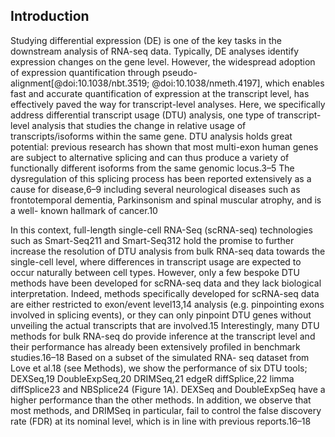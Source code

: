 ## Introduction

Studying differential expression (DE) is one of the key tasks in the downstream analysis of RNA-seq data. Typically, DE analyses identify expression changes on the gene level. However, the widespread adoption of expression quantification through pseudo-alignment[@doi:10.1038/nbt.3519; @doi:10.1038/nmeth.4197], which enables fast and accurate quantification of expression at the transcript level, has effectively paved the way for transcript-level analyses. Here, we specifically address differential transcript usage (DTU) analysis, one type of transcript-level analysis that studies the change in relative usage of transcripts/isoforms within the same gene. DTU analysis holds great potential: previous research has shown that most multi-exon human genes are subject to alternative splicing and can thus produce a variety of functionally different isoforms from the same genomic locus.3–5 The dysregulation of this splicing process has been reported extensively as a cause for disease,6–9 including several neurological diseases such as frontotemporal dementia, Parkinsonism and spinal muscular atrophy, and is a well- known hallmark of cancer.10

In this context, full-length single-cell RNA-Seq (scRNA-seq) technologies such as Smart-Seq211 and Smart-Seq312 hold the promise to further increase the resolution of DTU analysis from bulk RNA-seq data towards the single-cell level, where differences in transcript usage are expected to occur naturally between cell types. However, only a few bespoke DTU methods have been developed for scRNA-seq data and they lack biological interpretation. Indeed, methods specifically developed for scRNA-seq data are either restricted to exon/event level13,14 analysis (e.g. pinpointing exons involved in splicing events), or they can only pinpoint DTU genes without unveiling the actual transcripts that are involved.15 Interestingly, many DTU methods for bulk RNA-seq do provide inference at the transcript level and their performance has already been extensively profiled in benchmark studies.16–18 Based on a subset of the simulated RNA- seq dataset from Love et al.18 (see Methods), we show the performance of six DTU tools; DEXSeq,19 DoubleExpSeq,20 DRIMSeq,21 edgeR diffSplice,22 limma diffSplice23 and NBSplice24 (Figure 1A). DEXSeq and DoubleExpSeq have a higher performance than the other methods. In addition, we observe that most methods, and DRIMSeq in particular, fail to control the false discovery rate (FDR) at its nominal level, which is in line with previous reports.16–18